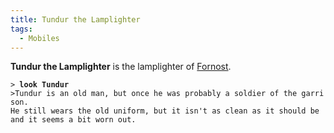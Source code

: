 ```yaml
---
title: Tundur the Lamplighter
tags:
  - Mobiles
---
```

**Tundur the Lamplighter** is the lamplighter of
[Fornost](Fornost "wikilink").

`> `**`look Tundur`**
`>Tundur is an old man, but once he was probably a soldier of the garrison. `
`He still wears the old uniform, but it isn't as clean as it should be and it seems a bit worn out.`
